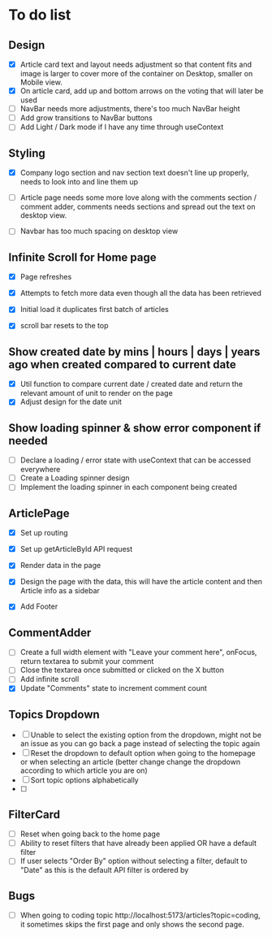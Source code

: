 # To do list

## Design
- [x] Article card text and layout needs adjustment so that content fits and image is larger to cover more of the container on Desktop, smaller on Mobile view.
- [x] On article card, add up and bottom arrows on the voting that will later be used
- [ ] NavBar needs more adjustments, there's too much NavBar height
- [ ] Add grow transitions to NavBar buttons
- [ ] Add Light / Dark mode if I have any time through useContext

## Styling
- [x] Company logo section and nav section text doesn't line up properly, needs to look into and line them up
- [ ] Article page needs some more love along with the comments section / comment adder, comments needs sections and spread out the text on desktop view.
- [ ] Navbar has too much spacing on desktop view


## Infinite Scroll for Home page
- [x] Page refreshes
- [x] Attempts to fetch more data even though all the data has been retrieved
- [x] Initial load it duplicates first batch of articles
- [x] scroll bar resets to the top


## Show created date by mins | hours | days | years ago when created compared to current date
- [x] Util function to compare current date / created date and return the relevant amount of unit to render on the page
- [x] Adjust design for the date unit

## Show loading spinner & show error component if needed
- [ ] Declare a loading / error state with useContext that can be accessed everywhere
- [ ] Create a Loading spinner design
- [ ] Implement the loading spinner in each component being created

## ArticlePage
- [x] Set up routing
- [x] Set up getArticleById API request
- [x] Render data in the page
- [x] Design the page with the data, this will have the article content and then Article info as a sidebar
- [x] Add Footer


## CommentAdder
- [ ] Create a full width element with "Leave your comment here", onFocus, return textarea to submit your comment
- [ ] Close the textarea once submitted or clicked on the X button
- [ ] Add infinite scroll
- [x] Update "Comments" state to increment comment count

## Topics Dropdown
- [ ] Unable to select the existing option from the dropdown, might not be an issue as you can go back a page instead of selecting the topic again
- [ ] Reset the dropdown to default option when going to the homepage or when selecting an article (better change change the dropdown according to which article you are on)
- [ ] Sort topic options alphabetically 
- [ ] 

## FilterCard
- [ ] Reset when going back to the home page
- [ ] Ability to reset filters that have already been applied OR have a default filter
- [ ] If user selects "Order By" option without selecting a filter, default to "Date" as this is the default API filter is ordered by

## Bugs
- [ ] When going to coding topic http://localhost:5173/articles?topic=coding, it sometimes skips the first page and only shows the second page.



